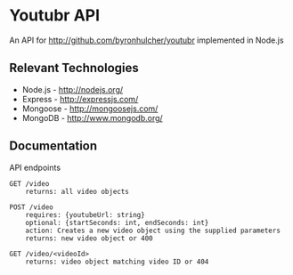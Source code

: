 # Youtubr API

An API for http://github.com/byronhulcher/youtubr implemented in Node.js

## Relevant Technologies
* Node.js - http://nodejs.org/
* Express - http://expressjs.com/
* Mongoose - http://mongoosejs.com/
* MongoDB - http://www.mongodb.org/

## Documentation
API endpoints
```
GET /video
	returns: all video objects

POST /video
	requires: {youtubeUrl: string}
	optional: {startSeconds: int, endSeconds: int}
	action: Creates a new video object using the supplied parameters
	returns: new video object or 400

GET /video/<videoId>
	returns: video object matching video ID or 404
```
